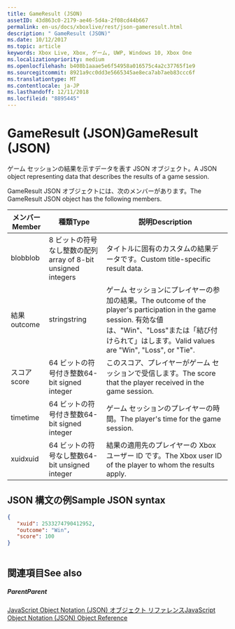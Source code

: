 ```yaml
---
title: GameResult (JSON)
assetID: 43d863c0-2179-ae46-5d4a-2f08cd44b667
permalink: en-us/docs/xboxlive/rest/json-gameresult.html
description: " GameResult (JSON)"
ms.date: 10/12/2017
ms.topic: article
keywords: Xbox Live, Xbox, ゲーム, UWP, Windows 10, Xbox One
ms.localizationpriority: medium
ms.openlocfilehash: b408b1aaae5e6f54958a016575c4a2c37765f1e9
ms.sourcegitcommit: 8921a9cc0dd3e5665345ae8eca7ab7aeb83ccc6f
ms.translationtype: MT
ms.contentlocale: ja-JP
ms.lasthandoff: 12/11/2018
ms.locfileid: "8895445"
---
```

# <a name="gameresult-json"></a><span data-ttu-id="10f90-104">GameResult (JSON)</span><span class="sxs-lookup"><span data-stu-id="10f90-104">GameResult (JSON)</span></span>
<span data-ttu-id="10f90-105">ゲーム セッションの結果を示すデータを表す JSON オブジェクト。</span><span class="sxs-lookup"><span data-stu-id="10f90-105">A JSON object representing data that describes the results of a game session.</span></span> 
<a id="ID4EN"></a>

  
 
<span data-ttu-id="10f90-106">GameResult JSON オブジェクトには、次のメンバーがあります。</span><span class="sxs-lookup"><span data-stu-id="10f90-106">The GameResult JSON object has the following members.</span></span>
 
| <span data-ttu-id="10f90-107">メンバー</span><span class="sxs-lookup"><span data-stu-id="10f90-107">Member</span></span>| <span data-ttu-id="10f90-108">種類</span><span class="sxs-lookup"><span data-stu-id="10f90-108">Type</span></span>| <span data-ttu-id="10f90-109">説明</span><span class="sxs-lookup"><span data-stu-id="10f90-109">Description</span></span>| 
| --- | --- | --- | 
| <span data-ttu-id="10f90-110">blob</span><span class="sxs-lookup"><span data-stu-id="10f90-110">blob</span></span>| <span data-ttu-id="10f90-111">8 ビットの符号なし整数の配列</span><span class="sxs-lookup"><span data-stu-id="10f90-111">array of 8-bit unsigned integers</span></span>| <span data-ttu-id="10f90-112">タイトルに固有のカスタムの結果データです。</span><span class="sxs-lookup"><span data-stu-id="10f90-112">Custom title-specific result data.</span></span>| 
| <span data-ttu-id="10f90-113">結果</span><span class="sxs-lookup"><span data-stu-id="10f90-113">outcome</span></span>| <span data-ttu-id="10f90-114">string</span><span class="sxs-lookup"><span data-stu-id="10f90-114">string</span></span>| <span data-ttu-id="10f90-115">ゲーム セッションにプレイヤーの参加の結果。</span><span class="sxs-lookup"><span data-stu-id="10f90-115">The outcome of the player's participation in the game session.</span></span> <span data-ttu-id="10f90-116">有効な値は、"Win"、"Loss"または「結び付けられて」はします。</span><span class="sxs-lookup"><span data-stu-id="10f90-116">Valid values are "Win", "Loss", or "Tie".</span></span> | 
| <span data-ttu-id="10f90-117">スコア</span><span class="sxs-lookup"><span data-stu-id="10f90-117">score</span></span>| <span data-ttu-id="10f90-118">64 ビットの符号付き整数</span><span class="sxs-lookup"><span data-stu-id="10f90-118">64-bit signed integer</span></span>| <span data-ttu-id="10f90-119">このスコア、プレイヤーがゲーム セッションで受信します。</span><span class="sxs-lookup"><span data-stu-id="10f90-119">The score that the player received in the game session.</span></span>| 
| <span data-ttu-id="10f90-120">time</span><span class="sxs-lookup"><span data-stu-id="10f90-120">time</span></span>| <span data-ttu-id="10f90-121">64 ビットの符号付き整数</span><span class="sxs-lookup"><span data-stu-id="10f90-121">64-bit signed integer</span></span>| <span data-ttu-id="10f90-122">ゲーム セッションのプレイヤーの時間。</span><span class="sxs-lookup"><span data-stu-id="10f90-122">The player's time for the game session.</span></span>| 
| <span data-ttu-id="10f90-123">xuid</span><span class="sxs-lookup"><span data-stu-id="10f90-123">xuid</span></span>| <span data-ttu-id="10f90-124">64 ビットの符号なし整数</span><span class="sxs-lookup"><span data-stu-id="10f90-124">64-bit unsigned integer</span></span>| <span data-ttu-id="10f90-125">結果の適用先のプレイヤーの Xbox ユーザー ID です。</span><span class="sxs-lookup"><span data-stu-id="10f90-125">The Xbox user ID of the player to whom the results apply.</span></span>| 
  
<a id="ID4EPC"></a>

 
## <a name="sample-json-syntax"></a><span data-ttu-id="10f90-126">JSON 構文の例</span><span class="sxs-lookup"><span data-stu-id="10f90-126">Sample JSON syntax</span></span>
 

```json
{
   "xuid": 2533274790412952,
   "outcome": "Win",
   "score": 100
}
    
```

  
<a id="ID4EYC"></a>

 
## <a name="see-also"></a><span data-ttu-id="10f90-127">関連項目</span><span class="sxs-lookup"><span data-stu-id="10f90-127">See also</span></span>
 
<a id="ID4E1C"></a>

 
##### <a name="parent"></a><span data-ttu-id="10f90-128">Parent</span><span class="sxs-lookup"><span data-stu-id="10f90-128">Parent</span></span> 

[<span data-ttu-id="10f90-129">JavaScript Object Notation (JSON) オブジェクト リファレンス</span><span class="sxs-lookup"><span data-stu-id="10f90-129">JavaScript Object Notation (JSON) Object Reference</span></span>](atoc-xboxlivews-reference-json.md)

   